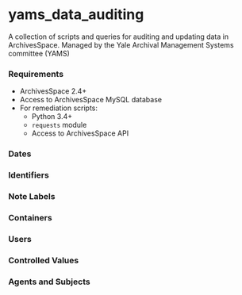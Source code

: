 # yams_data_auditing

A collection of scripts and queries for auditing and updating data in ArchivesSpace. Managed by the Yale Archival Management Systems committee (YAMS)

### Requirements

* ArchivesSpace 2.4+
* Access to ArchivesSpace MySQL database
* For remediation scripts:
  * Python 3.4+
  * `requests` module
  * Access to ArchivesSpace API

### Dates

### Identifiers

### Note Labels

### Containers

### Users

### Controlled Values

### Agents and Subjects